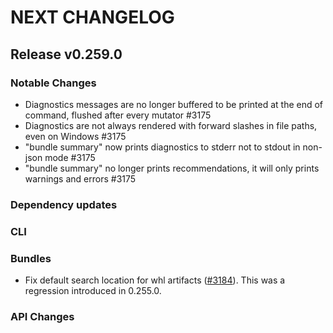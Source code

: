 # NEXT CHANGELOG

## Release v0.259.0

### Notable Changes
- Diagnostics messages are no longer buffered to be printed at the end of command, flushed after every mutator #3175
- Diagnostics are not always rendered with forward slashes in file paths, even on Windows #3175
- "bundle summary" now prints diagnostics to stderr not to stdout in non-json mode #3175
- "bundle summary" no longer prints recommendations, it will only prints warnings and errors #3175

### Dependency updates

### CLI

### Bundles
* Fix default search location for whl artifacts ([#3184](https://github.com/databricks/cli/pull/3184)). This was a regression introduced in 0.255.0.

### API Changes
